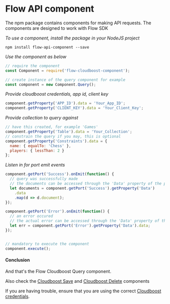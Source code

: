 # Flow API component
The npm package contains components for making API requests. The components are designed to work with Flow SDK

*To use a component, install the package in your NodeJS project*

```
npm install flow-api-component --save
```

*Use the component as below*

```javascript
// require the component
const Component = require('flow-cloudboost-component');

// create instance of the query component for example
const component = new Component.Query();
```

*Provide cloudboost credentials, app id, client key*

```javascript
component.getProperty('APP_ID').data = 'Your_App_ID';
component.getProperty('CLIENT_KEY').data = 'Your_Client_Key';
```

*Provide collection to query against*

```javascript
// have this created, for example 'Games'
component.getProperty('Table').data = 'Your_Collection';
// constrain the query if you may, this is optional
component.getProperty('Constraints').data = {
  name: { equalTo: 'Chess' },
  players: { lessThan: 2 }
};
```

*Listen in for port emit events*
```javascript
component.getPort('Success').onEmit(function() {
  // query was successfully made
  // the documents can be accessed through the 'Data' property of the port
  let documents = component.getPort('Success').getProperty('Data')
    .data
    .map(d => d.document);
});

component.getPort('Error').onEmit(function() {
  // an error occured
  // the actual error can be accessed through the 'Data' property of the port
  let err = component.getPort('Error').getProperty('Data').data;
});


// mandatory to execute the component
component.execute();
```

#### Conclusion

And that's the Flow Cloudboost Query component.

Also check the [Cloudboost Save](./docs/components/save.md) and [Cloudboost Delete](./docs/components/delete.md) components

If you are having trouble, ensure that you are using the correct [Cloudboost credentials](https://cloudboost.io/).